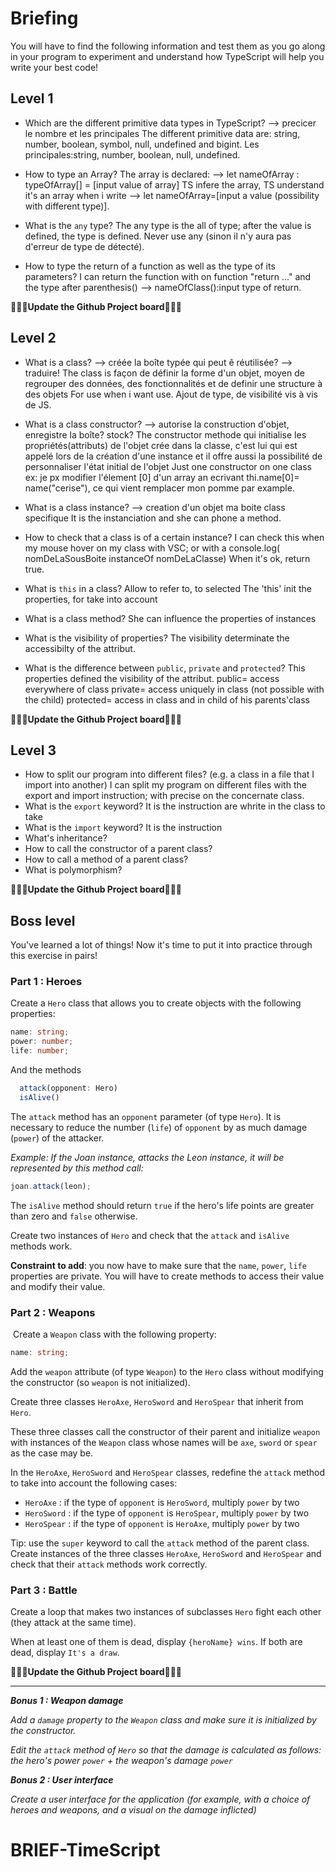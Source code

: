 # Briefing

You will have to find the following information and test them as you go along in your program to experiment and understand how TypeScript will help you write your best code!

## Level 1

- Which are the different primitive data types in TypeScript? --> precicer le nombre et les principales
  The different primitive data are: string, number, boolean, symbol, null, undefined and bigint.
  Les principales:string, number, boolean, null, undefined.

- How to type an Array?
  The array is declared: --> let nameOfArray : typeOfArray[] = [input value of array]
  TS infere the array, TS understand it's an array when i write --> let nameOfArray=[input a value (possibility with different type)].

- What is the `any` type?
  The any type is the all of type; after the value is defined, the type is defined.
  Never use any (sinon il n'y aura pas d'erreur de type de détecté).

- How to type the return of a function as well as the type of its parameters?
  I can return the function with on function "return ..." and the type after parenthesis() --> nameOfClass():input type of return.

**🎉🎉🎉Update the Github Project board🎉🎉🎉**

## Level 2

- What is a class? --> créée la boîte typée qui peut ê réutilisée? --> traduire!
  The class is façon de définir la forme d'un objet, moyen de regrouper des données, des fonctionnalités et de definir une structure à des objets
  For use when i want use. Ajout de type, de visibilité vis à vis de JS.

- What is a class constructor? --> autorise la construction d'objet, enregistre la boîte? stock?
  The constructor methode qui initialise les propriétés(attributs) de l'objet crée dans la classe, c'est lui qui est appelé lors de la création d'une instance et il offre aussi la possibilité de personnaliser l'état initial de l'objet
  Just one constructor on one class
  ex: je px modifier l'élement [0] d'un array an ecrivant thi.name[0]= name("cerise"), ce qui vient remplacer mon pomme par example.

- What is a class instance? --> creation d'un objet ma boite class specifique
  It is the instanciation and she can phone a method.

- How to check that a class is of a certain instance?
  I can check this when my mouse hover on my class with VSC; or with a console.log( nomDeLaSousBoite instanceOf nomDeLaClasse)
  When it's ok, return true.

- What is `this` in a class?
  Allow to refer to, to selected
  The 'this' init the properties, for take into account

- What is a class method?
  She can influence the properties of instances

- What is the visibility of properties?
  The visibility determinate the accessibilty of the attribut.

- What is the difference between `public`, `private` and `protected`?
  This properties defined the visibility of the attribut.
  public= access everywhere of class
  private= access uniquely in class (not possible with the child)
  protected= access in class and in child of his parents'class

**🎉🎉🎉Update the Github Project board🎉🎉🎉**

## Level 3

- How to split our program into different files? (e.g. a class in a file that I import into another)
  I can split my program on different files with the export and import instruction; with precise on the concernate class.
- What is the `export` keyword?
  It is the instruction are whrite in the class to take
- What is the `import` keyword?
  It is the instruction
- What's inheritance?
- How to call the constructor of a parent class?
- How to call a method of a parent class?
- What is polymorphism?

**🎉🎉🎉Update the Github Project board🎉🎉🎉**

## Boss level

You've learned a lot of things! Now it's time to put it into practice through this exercise in pairs!

### Part 1 : Heroes

Create a `Hero` class that allows you to create objects with the following properties:

```ts
name: string;
power: number;
life: number;
```

And the methods

```ts
  attack(opponent: Hero)
  isAlive()
```

The `attack` method has an `opponent` parameter (of type `Hero`). It is necessary to reduce the number (`life`) of `opponent` by as much damage (`power`) of the attacker.

​*Example: If the Joan instance, attacks the Leon instance, it will be represented by this method call:*

```ts
joan.attack(leon);
```

The `isAlive` method should return `true` if the hero's life points are greater than zero and `false` otherwise.

Create two instances of `Hero` and check that the `attack` and `isAlive` methods work.

**Constraint to add**: you now have to make sure that the `name`, `power`, `life` properties are private. You will have to create methods to access their value and modify their value.

### Part 2 : Weapons

​
Create a `Weapon` class with the following property:

```ts
name: string;
```

Add the `weapon` attribute (of type `Weapon`) to the `Hero` class without modifying the constructor (so `weapon` is not initialized).

Create three classes `HeroAxe`, `HeroSword` and `HeroSpear` that inherit from `Hero`.

These three classes call the constructor of their parent and initialize `weapon` with instances of the `Weapon` class whose names will be `axe`, `sword` or `spear` as the case may be.

In the `HeroAxe`, `HeroSword` and `HeroSpear` classes, redefine the `attack` method to take into account the following cases:

- `HeroAxe` : if the type of `opponent` is `HeroSword`, multiply `power` by two
- `HeroSword` : if the type of `opponent` is `HeroSpear`, multiply `power` by two
- `HeroSpear` : if the type of `opponent` is `HeroAxe`, multiply `power` by two

Tip: use the `super` keyword to call the `attack` method of the parent class.
​
Create instances of the three classes `HeroAxe`, `HeroSword` and `HeroSpear` and check that their `attack` methods work correctly.
​

### Part 3 : Battle

Create a loop that makes two instances of subclasses `Hero` fight each other (they attack at the same time).

When at least one of them is dead, display `{heroName} wins`. If both are dead, display `It's a draw`.

**🎉🎉🎉Update the Github Project board🎉🎉🎉**

---

**_Bonus 1 : Weapon damage_**

_Add a `damage` property to the `Weapon` class and make sure it is initialized by the constructor._

_Edit the `attack` method of `Hero` so that the damage is calculated as follows: the hero's power `power` + the weapon's damage `power`_

**_Bonus 2 : User interface_**

_Create a user interface for the application (for example, with a choice of heroes and weapons, and a visual on the damage inflicted)_

# BRIEF-TimeScript
